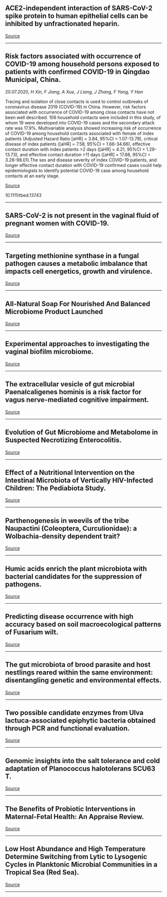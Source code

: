 ## ACE2-independent interaction of SARS-CoV-2 spike protein to human epithelial cells can be inhibited by unfractionated heparin. 

[Source](http://www.biorxiv.org/cgi/content/abstract/2020.05.21.107870v2??collection)

---

## Risk factors associated with occurrence of COVID-19 among household persons exposed to patients with confirmed COVID-19 in Qingdao Municipal, China.
 20.07.2020, _H Xin, F Jiang, A Xue, J Liang, J Zhang, F Yang, Y Han_


Tracing and isolation of close contacts is used to control outbreaks of coronavirus disease 2019 (COVID-19) in China. However, risk factors associated with occurrence of COVID-19 among close contacts have not been well described. 106 household contacts were included in this study, of whom 19 were developed into COVID-19 cases and the secondary attack rate was 17.9%. Multivariable analysis showed increasing risk of occurrence of COVID-19 among household contacts associated with female of index patients (Adjusted Hazard Ratio [aHR] = 3.84, 95%CI = 1.07-13.78), critical disease of index patients ([aHR] = 7.58, 95%CI = 1.66-34.66), effective contact duration with index patients &gt;2 days ([aHR] = 4.21, 95%CI = 1.29-13.73), and effective contact duration &gt;11 days ([aHR] = 17.88, 95%CI = 3.26-98.01).The sex and disease severity of index COVID-19 patients, and longer effective contact duration with COVID-19 confirmed cases could help epidemiologists to identify potential COVID-19 case among household contacts at an early stage.

[Source](http://scholar.google.com/scholar_url?url=https://www.tandfonline.com/doi/abs/10.1080/14767058.2020.1793318&hl=en&sa=X&d=14925771207309317116&scisig=AAGBfm2rAKpXpYPSyxEHBynUl4UHMvRrkA&nossl=1&oi=scholaralrt&hist=Jo9LMfoAAAAJ:10006653971687045490:AAGBfm3w9Kzf8KSg7PNcUme_UJiGm8mT9Q&html=)

10.1111/tbed.13743

---

## SARS-CoV-2 is not present in the vaginal fluid of pregnant women with COVID-19.

[Source](http://scholar.google.com/scholar_url?url=https://www.tandfonline.com/doi/abs/10.1080/14767058.2020.1793318&hl=en&sa=X&d=14925771207309317116&scisig=AAGBfm2rAKpXpYPSyxEHBynUl4UHMvRrkA&nossl=1&oi=scholaralrt&hist=Jo9LMfoAAAAJ:10006653971687045490:AAGBfm3w9Kzf8KSg7PNcUme_UJiGm8mT9Q&html=)

---

## Targeting methionine synthase in a fungal pathogen causes a metabolic imbalance that impacts cell energetics, growth and virulence.

[Source](http://www.biorxiv.org/cgi/content/abstract/2020.06.04.131862v4??collection)

---

## All-Natural Soap For Nourished And Balanced Microbiome Product Launched

[Source](https://www.google.com/url?rct=j&sa=t&url=https://newswire.net/newsroom/pr/00121975-https-wosh-com.html&ct=ga&cd=CAEYCSoUMTU2MzY1MTQ4ODcxNzUwMjI0MzQyGjQ5ZGY0MDY3NTljZWEyZTA6Y29tOmVuOlVT&usg=AFQjCNEwynQ9s2cMt_A02EoRhypl5uBCiA)

---

## Experimental approaches to investigating the vaginal biofilm microbiome.

[Source](https://www.google.com/url?rct=j&sa=t&url=https://pubmed.ncbi.nlm.nih.gov/24664828/&ct=ga&cd=CAEYDCoUMTcwNDk4MDUyNzA0ODgzOTk3MTUyGjQ5ZGY0MDY3NTljZWEyZTA6Y29tOmVuOlVT&usg=AFQjCNG3jprIkiNj6_j01CcTcHGYN1Hovg)

---

## The extracellular vesicle of gut microbial Paenalcaligenes hominis is a risk factor for vagus nerve-mediated cognitive impairment. 

[Source](http://click.springernature.com/f/a/XD9yQkZJzCOAbZ663rQaNQ~~/AAEGiQA~/RgRg9-OCP0RPaHR0cHM6Ly9taWNyb2Jpb21lam91cm5hbC5iaW9tZWRjZW50cmFsLmNvbS9hcnRpY2xlcy8xMC4xMTg2L3M0MDE2OC0wMjAtMDA4ODEtMlcDc3BjQgoAKoJeFV_RTfK-UhJlbGllc2Jpa0BnbWFpbC5jb21YBAAAAAA~)

---

## Evolution of Gut Microbiome and Metabolome in Suspected Necrotizing Enterocolitis.

[Source](https://www.google.com/url?rct=j&sa=t&url=https://www.mdpi.com/2077-0383/9/7/2278/pdf&ct=ga&cd=CAEYDyoUMTcwNDk4MDUyNzA0ODgzOTk3MTUyGjQ5ZGY0MDY3NTljZWEyZTA6Y29tOmVuOlVT&usg=AFQjCNEKAj-C8UogqeFyXO5ksdRMtMuKNA)

---

## Effect of a Nutritional Intervention on the Intestinal Microbiota of Vertically HIV-Infected Children: The Pediabiota Study.

[Source](http://scholar.google.com/scholar_url?url=https://www.mdpi.com/2072-6643/12/7/2112/pdf&hl=en&sa=X&d=5492092724335759642&scisig=AAGBfm3WuVhTKaJqWXi_u0izbUhz7zYGFQ&nossl=1&oi=scholaralrt&hist=Jo9LMfoAAAAJ:8200090174938674687:AAGBfm2odimi8IozkeiKohETOE-tay-u8g&html=)

---

## Parthenogenesis in weevils of the tribe Naupactini (Coleoptera, Curculionidae): a Wolbachia-density dependent trait?

[Source](http://www.biorxiv.org/cgi/content/abstract/2020.07.17.208447v1??collection)

---

## Humic acids enrich the plant microbiota with bacterial candidates for the suppression of pathogens.

[Source](http://www.biorxiv.org/cgi/content/abstract/2020.07.18.210427v1??collection)

---

## Predicting disease occurrence with high accuracy based on soil macroecological patterns of Fusarium wilt.

[Source](http://scholar.google.com/scholar_url?url=https://www.nature.com/articles/s41396-020-0720-5&hl=en&sa=X&d=10268843655828310399&scisig=AAGBfm00hJ7Osp8LOyTz4GKUcHd5oAUZIw&nossl=1&oi=scholaralrt&hist=Jo9LMfoAAAAJ:8200090174938674687:AAGBfm2odimi8IozkeiKohETOE-tay-u8g&html=)

---

## The gut microbiota of brood parasite and host nestlings reared within the same environment: disentangling genetic and environmental effects.

[Source](http://scholar.google.com/scholar_url?url=https://www.nature.com/articles/s41396-020-0719-y&hl=en&sa=X&d=16101416119598243992&scisig=AAGBfm0AWEI76yddHg0HuiYhbk2MY3PZ7A&nossl=1&oi=scholaralrt&hist=Jo9LMfoAAAAJ:8200090174938674687:AAGBfm2odimi8IozkeiKohETOE-tay-u8g&html=)

---

## Two possible candidate enzymes from Ulva lactuca-associated epiphytic bacteria obtained through PCR and functional evaluation.

[Source](http://scholar.google.com/scholar_url?url=https://revistas.javeriana.edu.co/index.php/scientarium/article/view/25583&hl=en&sa=X&d=3380232546078493480&scisig=AAGBfm3Ts75CLjDjS5XDwWBkwCYKngW1xA&nossl=1&oi=scholaralrt&hist=Jo9LMfoAAAAJ:10006653971687045490:AAGBfm3w9Kzf8KSg7PNcUme_UJiGm8mT9Q&html=)

---

## Genomic insights into the salt tolerance and cold adaptation of Planococcus halotolerans SCU63 T. 

[Source](http://scholar.google.com/scholar_url?url=https://link.springer.com/article/10.1007/s00203-020-01979-9&hl=en&sa=X&d=4334987777811136017&scisig=AAGBfm2-gU7hOwVHIBCRTbxUPs2YHJ6-ew&nossl=1&oi=scholaralrt&hist=Jo9LMfoAAAAJ:10006653971687045490:AAGBfm3w9Kzf8KSg7PNcUme_UJiGm8mT9Q&html=)

---

## The Benefits of Probiotic Interventions in Maternal-Fetal Health: An Appraise Review.

[Source](http://scholar.google.com/scholar_url?url=https://www.sciencedirect.com/science/article/pii/S2213434420300360&hl=en&sa=X&d=5445105253845495425&scisig=AAGBfm0NrOEJqixT7NkI9Zufh6u9T2wZlQ&nossl=1&oi=scholaralrt&hist=Jo9LMfoAAAAJ:16140547372453160906:AAGBfm0S1UNeL_N1iGvxDLdaLFF8ssKMQw&html=)

---

## Low Host Abundance and High Temperature Determine Switching from Lytic to Lysogenic Cycles in Planktonic Microbial Communities in a Tropical Sea (Red Sea).

[Source](http://scholar.google.com/scholar_url?url=https://www.mdpi.com/1999-4915/12/7/761/pdf&hl=en&sa=X&d=12011481027863893962&scisig=AAGBfm303VTim9rNmMWAhP-XpmC7iNWHHQ&nossl=1&oi=scholaralrt&hist=Jo9LMfoAAAAJ:12957046728903795407:AAGBfm35H2ybFPMRldRqiQr8moXVjz5jig&html=)

---

